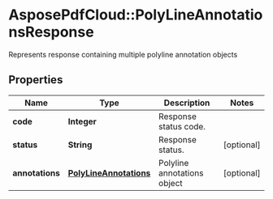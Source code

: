 ﻿# AsposePdfCloud::PolyLineAnnotationsResponse
Represents response containing multiple polyline annotation objects

## Properties
Name | Type | Description | Notes
------------ | ------------- | ------------- | -------------
**code** | **Integer** | Response status code. | 
**status** | **String** | Response status. | [optional] 
**annotations** | [**PolyLineAnnotations**](PolyLineAnnotations.md) | Polyline annotations object | [optional] 


